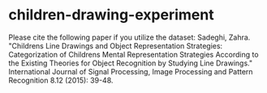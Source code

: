 # children-drawing-experiment

Please cite the following paper if you utilize the dataset:
Sadeghi, Zahra. "Childrens Line Drawings and Object Representation Strategies: Categorization of Childrens Mental Representation Strategies According to the Existing Theories for Object Recognition by Studying Line Drawings." International Journal of Signal Processing, Image Processing and Pattern Recognition 8.12 (2015): 39-48.
